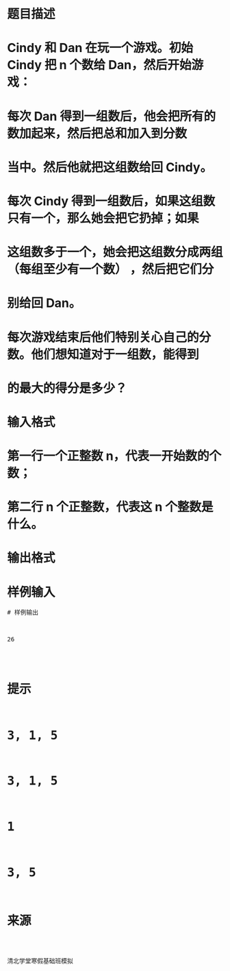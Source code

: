 

# 题目描述



# Cindy 和 Dan 在玩一个游戏。初始 Cindy 把 n 个数给 Dan，然后开始游戏：



# 每次 Dan 得到一组数后，他会把所有的数加起来，然后把总和加入到分数



# 当中。然后他就把这组数给回 Cindy。



# 每次 Cindy 得到一组数后，如果这组数只有一个，那么她会把它扔掉；如果



# 这组数多于一个，她会把这组数分成两组（每组至少有一个数） ，然后把它们分



# 别给回 Dan。



# 每次游戏结束后他们特别关心自己的分数。他们想知道对于一组数，能得到



# 的最大的得分是多少？



# 输入格式



# 第一行一个正整数 n，代表一开始数的个数；



# 第二行 n 个正整数，代表这 n 个整数是什么。



# 输出格式



# 样例输入


<pre>
# 样例输出


<pre>26</pre>

# 提示



# 3, 1, 5



# 3, 1, 5



# 1



# 3, 5



# 来源


<p>
清北学堂寒假基础班模拟
</p>
